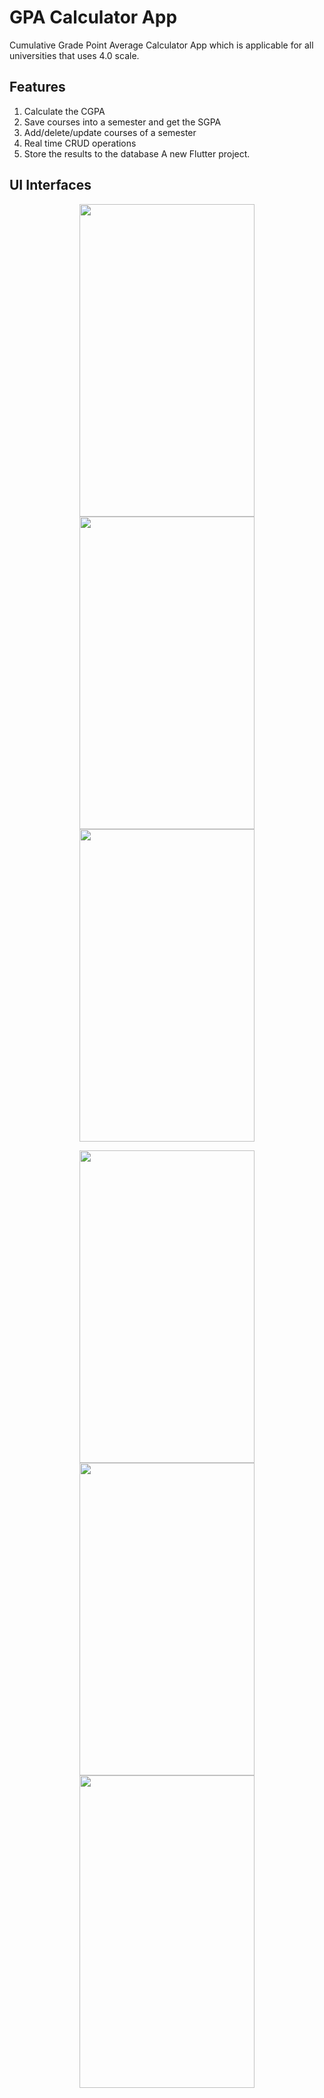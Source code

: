 # GPA Calculator App

Cumulative Grade Point Average Calculator App which is applicable for all universities that uses 4.0 scale.

## Features
1. Calculate the CGPA 
2. Save courses into a semester and get the SGPA
3. Add/delete/update courses of a semester
4. Real time CRUD operations
5. Store the results to the database 
A new Flutter project.

## UI Interfaces

<p align="center">
    <img  width=280  height=500 src="https://user-images.githubusercontent.com/65526190/131700965-be3265cb-bde9-432a-b28b-125e0b8a16f2.png">
  <img  width=280  height=500 src="https://user-images.githubusercontent.com/65526190/131700938-0d75c366-69f5-4fc2-8d91-fc2cc792b4d3.png">
  <img  width=280  height=500 src="https://user-images.githubusercontent.com/65526190/131700941-90adf382-3a01-47ef-bdad-d8c764b1dbb0.png">
</p>


<p align="center">
      <img  width=280  height=500 src="https://user-images.githubusercontent.com/65526190/131700920-589cfe17-be86-41ab-965e-f19f4b0657fe.png">
    <img  width=280  height=500 src="https://user-images.githubusercontent.com/65526190/131700948-9f350728-0f13-44ca-8777-50307c88c941.png">
  <img  width=280  height=500 src="https://user-images.githubusercontent.com/65526190/131700958-3d650041-0fa9-469f-879d-f7d4d5890618.png">

</p>

